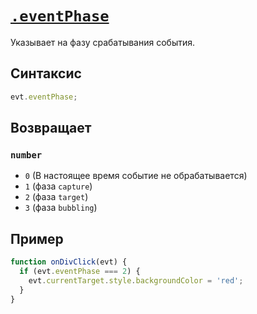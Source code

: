 # [`.eventPhase`](../index.md)

Указывает на фазу срабатывания события.

## Синтаксис

```js
evt.eventPhase;
```

## Возвращает

### `number`

- `0` (В настоящее время событие не обрабатывается)
- `1` (фаза `сapture`)
- `2` (фаза `target`)
- `3` (фаза `bubbling`)

## Пример

```js
function onDivClick(evt) {
  if (evt.eventPhase === 2) {
    evt.currentTarget.style.backgroundColor = 'red';
  }
}
```
